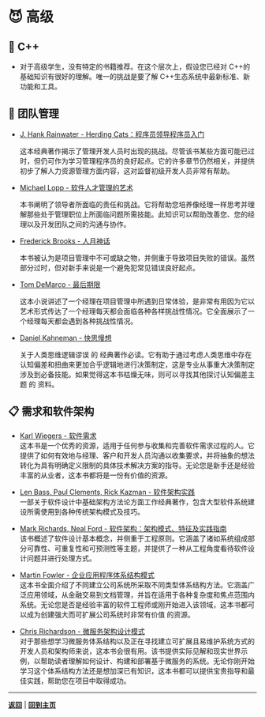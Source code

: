 # :smiling_imp: 高级

## :pencil: C++

- 对于高级学生，没有特定的书籍推荐。在这个层次上，假设您已经对 C++的基础知识有很好的理解。唯一的挑战是要了解 C++生态系统中最新标准、新功能和工具。

## :muscle: 团队管理

- [J. Hank Rainwater - Herding Cats：程序员领导程序员入门](https://www.amazon.com/Herding-Cats-Primer-Programmers-Lead/dp/1590590171)

    这本经典著作揭示了管理开发人员时出现的挑战。尽管该书某些方面可能已过时，但仍可作为学习管理程序员的良好起点。它的许多章节仍然相关，并提供初步了解人力资源管理方面内容，这对监督初级开发人员非常有帮助。

- [Michael Lopp - 软件人才管理的艺术](https://book.douban.com/subject/4999476/)

    本书阐明了领导者所面临的责任和挑战。它将帮助您培养像经理一样思考并理解那些处于管理职位上所面临问题所需技能。此知识可以帮助改善您、您的经理以及开发团队之间的沟通与协作。

- [Frederick Brooks - 人月神话](hthttps://book.douban.com/subject/26358448/)

    本书被认为是项目管理中不可或缺之物，并侧重于导致项目失败的错误。虽然部分过时，但对新手来说是一个避免犯常见错误良好起点。

- [Tom DeMarco - 最后期限](https://book.douban.com/subject/1231972/)

     这本小说讲述了一个经理在项目管理中所遇到日常体验，是非常有用因为它以艺术形式传达了一个经理每天都会面临各种各样挑战性情况。它全面展示了一个经理每天都会遇到各种挑战性情况。

- [Daniel Kahneman - 快思慢想](https://book.douban.com/subject/22366506/)

     关于人类思维逻辑谬误 的 经典著作必读。它有助于通过考虑人类思维中存在认知偏差和扭曲来更加合乎逻辑地进行决策制定，这是专业从事重大决策制定涉及到必备技能。如果觉得这本书枯燥无味，则可以寻找其他探讨认知偏差主题 的 资料。

## :clipboard: 需求和软件架构

- [Karl Wiegers - 软件需求](https://book.douban.com/subject/26307910/)  
    这本书是一个优秀的资源，适用于任何参与收集和完善软件需求过程的人。它提供了如何有效地与经理、客户和开发人员沟通以收集要求，并将抽象的想法转化为具有明确定义限制的具体技术解决方案的指导。无论您是新手还是经验丰富的从业者，这本书都将是一份有价值的资源。

- [Len Bass, Paul Clements, Rick Kazman - 软件架构实践](https://book.douban.com/subject/36243220/)  
    一部关于软件设计中基础架构方法论方面工作经典著作，包含大型软件系统建设所需使用到各种传统架构模式及技巧。

- [Mark Richards, Neal Ford - 软件架构：架构模式、特征及实践指南](https://book.douban.com/subject/35487561/)  
    该书概述了软件设计基本概念，并侧重于工程原则。它涵盖了诸如系统组成部分可靠性、可重复性和可预测性等主题，并提供了一种从工程角度看待软件设计问题并进行处理方式。

- [Martin Fowler - 企业应用程序体系结构模式](https://book.douban.com/subject/4826290/)  
     这本书全面介绍了不同建立公司系统所采取不同类型体系结构方法。它涵盖广泛应用领域，从金融交易到文档管理，并旨在适用于各种复杂度和焦点范围内系统。无论您是否是经验丰富的软件工程师或刚开始进入该领域，这本书都可以成为创建强大而可扩展公司系统时非常有价值 的资源。

- [Chris Richardson - 微服务架构设计模式](https://book.douban.com/subject/33425123/)  
    对于那些想学习微服务体系结构以及正在寻找建立可扩展且易维护系统方式的开发人员和架构师来说，这本书会很有用。该书提供实际见解和现实世界示例，以帮助读者理解如何设计、构建和部署基于微服务的系统。无论你刚开始学习这个体系结构方法还是想加深已有知识，这本书都可以提供宝贵指导和最佳实践，帮助您在项目中取得成功。

---

[**返回**](Overview.md) | [**回到主页**](../../README.md)
